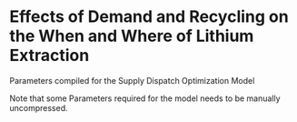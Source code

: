 # Effects of Demand and Recycling on the When and Where of Lithium Extraction

Parameters compiled for the Supply Dispatch Optimization Model

Note that some Parameters required for the model needs to be manually uncompressed.